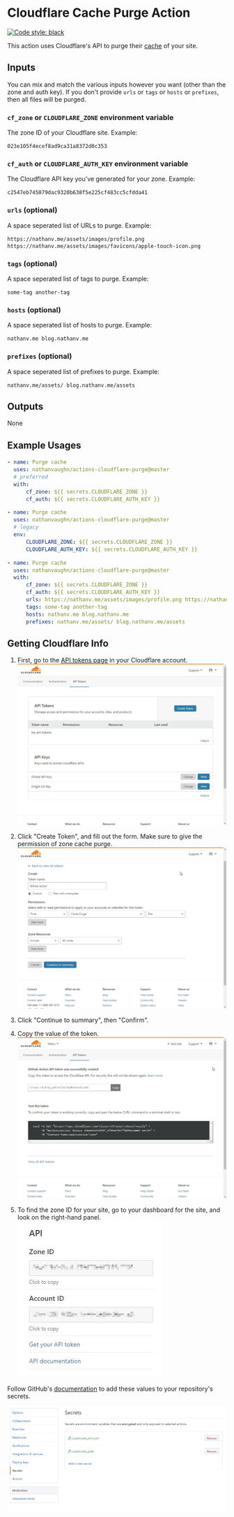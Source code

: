 # Cloudflare Cache Purge Action

[![Code style: black](https://img.shields.io/badge/code%20style-black-000000.svg)](https://github.com/psf/black)

This action uses Cloudflare's API to purge their
[cache](https://api.cloudflare.com/#zone-purge-all-files) of your site.

## Inputs

You can mix and match the various inputs however you want
(other than the zone and auth key). If you don't provide
`urls` or `tags` or `hosts` or `prefixes`, then all files will be purged.

### `cf_zone` or `CLOUDFLARE_ZONE` environment variable

The zone ID of your Cloudflare site. Example:

```text
023e105f4ecef8ad9ca31a8372d0c353
```

### `cf_auth` or `CLOUDFLARE_AUTH_KEY` environment variable

The Cloudflare API key you've generated for your zone. Example:

```text
c2547eb745079dac9320b638f5e225cf483cc5cfdda41
```

### `urls` (optional)

A space seperated list of URLs to purge. Example:

```text
https://nathanv.me/assets/images/profile.png https://nathanv.me/assets/images/favicons/apple-touch-icon.png
```

### `tags` (optional)

A space seperated list of tags to purge. Example:

```text
some-tag another-tag
```

### `hosts` (optional)

A space seperated list of hosts to purge. Example:

```text
nathanv.me blog.nathanv.me
```

### `prefixes` (optional)

A space seperated list of prefixes to purge. Example:

```text
nathanv.me/assets/ blog.nathanv.me/assets
```

## Outputs

None

## Example Usages

```yml
- name: Purge cache
  uses: nathanvaughn/actions-cloudflare-purge@master
  # preferred
  with:
      cf_zone: ${{ secrets.CLOUDFLARE_ZONE }}
      cf_auth: ${{ secrets.CLOUDFLARE_AUTH_KEY }}
```

```yml
- name: Purge cache
  uses: nathanvaughn/actions-cloudflare-purge@master
  # legacy
  env:
      CLOUDFLARE_ZONE: ${{ secrets.CLOUDFLARE_ZONE }}
      CLOUDFLARE_AUTH_KEY: ${{ secrets.CLOUDFLARE_AUTH_KEY }}
```

```yml
- name: Purge cache
  uses: nathanvaughn/actions-cloudflare-purge@master
  with:
      cf_zone: ${{ secrets.CLOUDFLARE_ZONE }}
      cf_auth: ${{ secrets.CLOUDFLARE_AUTH_KEY }}
      urls: https://nathanv.me/assets/images/profile.png https://nathanv.me/assets/images/favicons/apple-touch-icon.png
      tags: some-tag another-tag
      hosts: nathanv.me blog.nathanv.me
      prefixes: nathanv.me/assets/ blog.nathanv.me/assets
```

## Getting Cloudflare Info

1. First, go to the [API tokens page](https://dash.cloudflare.com/profile/api-tokens)
   in your Cloudflare account.
   ![](images/api-tokens.jpg)

2. Click "Create Token", and fill out the form. Make sure to give the permission of
   zone cache purge.
   ![](images/token-creation.jpg)

3. Click "Continue to summary", then "Confirm".

4. Copy the value of the token.
   ![](images/copy-token.jpg)

5. To find the zone ID for your site, go to your dashboard for the site, and look on the
   right-hand panel.
   ![](images/zone-id.jpg)

Follow GitHub's [documentation](https://help.github.com/en/articles/virtual-environments-for-github-actions#creating-and-using-secrets-encrypted-variables)
to add these values to your repository's secrets.

![](images/secrets.jpg)
